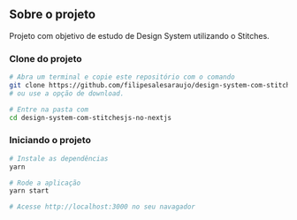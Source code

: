 ## Sobre o projeto

Projeto com objetivo de estudo de Design System utilizando o Stitches.

### **Clone do projeto**

```bash
# Abra um terminal e copie este repositório com o comando
git clone https://github.com/filipesalesaraujo/design-system-com-stitchesjs-no-nextjs
# ou use a opção de download.

# Entre na pasta com 
cd design-system-com-stitchesjs-no-nextjs
```

### **Iniciando o projeto**

```bash
# Instale as dependências
yarn

# Rode a aplicação
yarn start

# Acesse http://localhost:3000 no seu navagador
```